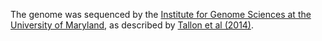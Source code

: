 [//]: # (Created by ./bin/manage_files.pl from ./species/Loa_loa/PRJNA246086/Loa_loa_PRJNA246086.assembly.html on Thu Jun 11 13:44:35 2020)
The genome was sequenced by the [Institute for Genome Sciences at the University of Maryland](http://www.igs.umaryland.edu/research/infectious_disease/), as described by [Tallon et al (2014)](http://europepmc.org/abstract/MED/25217238).
